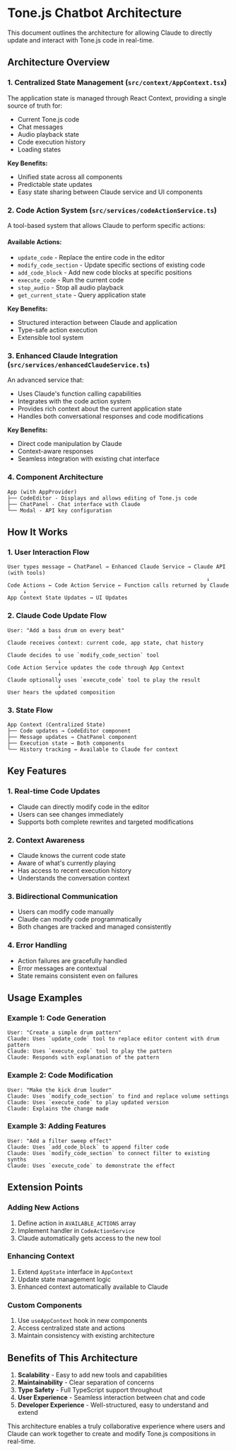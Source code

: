 # Tone.js Chatbot Architecture

This document outlines the architecture for allowing Claude to directly update and interact with Tone.js code in real-time.

## Architecture Overview

### 1. **Centralized State Management** (`src/context/AppContext.tsx`)

The application state is managed through React Context, providing a single source of truth for:
- Current Tone.js code
- Chat messages
- Audio playback state
- Code execution history
- Loading states

**Key Benefits:**
- Unified state across all components
- Predictable state updates
- Easy state sharing between Claude service and UI components

### 2. **Code Action System** (`src/services/codeActionService.ts`)

A tool-based system that allows Claude to perform specific actions:

#### Available Actions:
- `update_code` - Replace the entire code in the editor
- `modify_code_section` - Update specific sections of existing code
- `add_code_block` - Add new code blocks at specific positions
- `execute_code` - Run the current code
- `stop_audio` - Stop all audio playback
- `get_current_state` - Query application state

**Key Benefits:**
- Structured interaction between Claude and application
- Type-safe action execution
- Extensible tool system

### 3. **Enhanced Claude Integration** (`src/services/enhancedClaudeService.ts`)

An advanced service that:
- Uses Claude's function calling capabilities
- Integrates with the code action system
- Provides rich context about the current application state
- Handles both conversational responses and code modifications

**Key Benefits:**
- Direct code manipulation by Claude
- Context-aware responses
- Seamless integration with existing chat interface

### 4. **Component Architecture**

```
App (with AppProvider)
├── CodeEditor - Displays and allows editing of Tone.js code
├── ChatPanel - Chat interface with Claude
└── Modal - API key configuration
```

## How It Works

### 1. **User Interaction Flow**
```
User types message → ChatPanel → Enhanced Claude Service → Claude API (with tools)
                                                               ↓
Code Actions ← Code Action Service ← Function calls returned by Claude
     ↓
App Context State Updates → UI Updates
```

### 2. **Claude Code Update Flow**
```
User: "Add a bass drum on every beat"
                ↓
Claude receives context: current code, app state, chat history
                ↓
Claude decides to use `modify_code_section` tool
                ↓
Code Action Service updates the code through App Context
                ↓
Claude optionally uses `execute_code` tool to play the result
                ↓
User hears the updated composition
```

### 3. **State Flow**
```
App Context (Centralized State)
├── Code updates → CodeEditor component
├── Message updates → ChatPanel component
├── Execution state → Both components
└── History tracking → Available to Claude for context
```

## Key Features

### 1. **Real-time Code Updates**
- Claude can directly modify code in the editor
- Users can see changes immediately
- Supports both complete rewrites and targeted modifications

### 2. **Context Awareness**
- Claude knows the current code state
- Aware of what's currently playing
- Has access to recent execution history
- Understands the conversation context

### 3. **Bidirectional Communication**
- Users can modify code manually
- Claude can modify code programmatically
- Both changes are tracked and managed consistently

### 4. **Error Handling**
- Action failures are gracefully handled
- Error messages are contextual
- State remains consistent even on failures

## Usage Examples

### Example 1: Code Generation
```
User: "Create a simple drum pattern"
Claude: Uses `update_code` tool to replace editor content with drum pattern
Claude: Uses `execute_code` tool to play the pattern
Claude: Responds with explanation of the pattern
```

### Example 2: Code Modification
```
User: "Make the kick drum louder"
Claude: Uses `modify_code_section` to find and replace volume settings
Claude: Uses `execute_code` to play updated version
Claude: Explains the change made
```

### Example 3: Adding Features
```
User: "Add a filter sweep effect"
Claude: Uses `add_code_block` to append filter code
Claude: Uses `modify_code_section` to connect filter to existing synths
Claude: Uses `execute_code` to demonstrate the effect
```

## Extension Points

### Adding New Actions
1. Define action in `AVAILABLE_ACTIONS` array
2. Implement handler in `CodeActionService`
3. Claude automatically gets access to the new tool

### Enhancing Context
1. Extend `AppState` interface in `AppContext`
2. Update state management logic
3. Enhanced context automatically available to Claude

### Custom Components
1. Use `useAppContext` hook in new components
2. Access centralized state and actions
3. Maintain consistency with existing architecture

## Benefits of This Architecture

1. **Scalability** - Easy to add new tools and capabilities
2. **Maintainability** - Clear separation of concerns
3. **Type Safety** - Full TypeScript support throughout
4. **User Experience** - Seamless interaction between chat and code
5. **Developer Experience** - Well-structured, easy to understand and extend

This architecture enables a truly collaborative experience where users and Claude can work together to create and modify Tone.js compositions in real-time. 